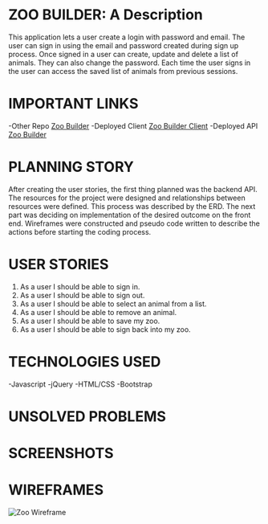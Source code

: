 # ZOO BUILDER: A Description
This application lets a user create a login with password and email.  The user can sign in using the email and password created during sign up process.  Once signed in a user can create, update and delete a list of animals. They can also change the password. Each time the user signs in the user can access the saved list of animals from previous sessions.  
# IMPORTANT LINKS
-Other Repo [Zoo Builder](https://github.com/arnau321/zoo-builder)
-Deployed Client [Zoo Builder Client](https://arnau321.github.io/zoo-builder-client/)
-Deployed API [Zoo Builder]()

# PLANNING STORY
After creating the user stories, the first thing planned was the backend API. The resources for the project were designed and relationships between resources were defined.  This process was described by the ERD.  The next part was deciding on implementation of the desired outcome on the front end. Wireframes were constructed and pseudo code written to describe the actions before starting the coding process.
# USER STORIES
1. As a user I should be able to sign in. 
2. As a user I should be able to sign out.
3. As a user I should be able to select an animal from a list.
4. As a user I should be able to remove an animal.
5. As a user I should be able to save my zoo.
6. As a user I should be able to sign back into my zoo.
# TECHNOLOGIES USED
-Javascript
-jQuery
-HTML/CSS
-Bootstrap
# UNSOLVED PROBLEMS
# SCREENSHOTS

# WIREFRAMES
![Zoo Wireframe](https://i.imgur.com/s0ebKVA.jpg)
